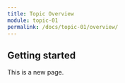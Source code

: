 ```yaml
---
title: Topic Overview
module: topic-01
permalink: /docs/topic-01/overview/
---
```


## Getting started

This is a new page.
